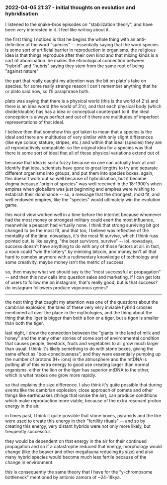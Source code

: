 ### 2022-04-05 21:37 - initial thoughts on evolution and hybridisation

I listened to the snake-bros episodes on "stabilization theory", and have been very interested in it. I feel like writing about it.

the first thing I noticed is that he begins the whole thing with an anti-definition of the word "species" -- essentially saying that the word species is some sort of artificial barrier in reproduction in organisms. the religious idea is that things reproduce after their own kind and that mixing kinds is a sort of abomination. he makes the etimological connection between "hybrid" and "hubris" saying they stem from the same root of being "against nature"

the part that really caught my attention was the bit on plato's take on species. for some really strange reason I can't remember anything that he or plato said now, so I'll paraphrase both.

plato was saying that there is a physical world (this is the world of 2's) and there is an idea world (the world of 3's), and that each physical body (which divide/double) has has a idea or conceptual counterpart to it. the ideal conception is always perfect and out of it there are multitudes of imperfect representations of that ideal.

I believe then that somehow this got taken to mean that a species is the ideal and there are multitudes of very similar with only slight differences (like eye colour, stature, stripes, etc.) and within that ideal (species) they are all reproductively compatible. so the original idea for a species was that there is some sort of ideal that all of these physical variations extend out of.

because that idea is sorta fuzzy because no one can actually look at and identify that idea, scientists have gone to great lengths to try and separate different organisms into groups, and put them into species boxes. again, this doesn't work out so well because of hybridisation, but it became dogma because "origin of species" was well received in the 18-1900's when empires when globalism was just beginning and empires were wishing to establish their dominance -- so, a message that the strongest, most fit, and well endowed empires, like the "species" would ultimately win the evolution game.

this world view worked well in a time before the internet because whomever had the most money or strongest military could exert the most influence, meanwhile a peasant had virtually none. I think that strong surviving bit got changed to be the most fit, and that too, I believe was reflective of the mentality of the time. nowadays, it's the most fit survive, which I think russ pointed out, is like saying, "the best survivors, survive" -- lol. nowadays, success doesn't have anything to do with any of those factors at all. in fact, a noob could "win the lottery" by minining bitcoin, and money isn't all that hard to comeby anymore with a rudimentary knowledge of technology and some creativity. maybe money isn't the metric of success.

so, then maybe what we should say is the "most successful at propagation" -- and then this now calls into question sales and marketing. if I can get lots of users to follow me on instagram, that's really good, but is that success? do instagram followers produce vigourous genes?

---

the next thing that caught my attention was one of the questions about the cambrian explosion, the tales of these very very inviable hybrid crosses mentioned all over the place in the mythologies, and the thing about the thing that the liger is bigger than both a lion or a tiger, but a tigon is smaller than both the tiger.

last night, I drew the connection between the "giants in the land of milk and honey" and the many other stories of some sort of environmental condition that causes people, livestock, fruits and vegetables to all grow much larger than usual. I think it's likely something to do with stone boxes, giving the same effect as "box-consciousness", and they were essentially pumping up the number of protons (H+ ions) in the atmosphere and the mtDNA is putting all of this extra energy to good use creating larger than normal organisms. either the lion or the tiger has superior mtDNA to the other, which is what makes one grow more rapidly.

so that explains the size difference. I also think it's quite possible that during events like the cambrian explosion, close approach of comets and other things like earthquakes (things that ionise the air), can produce conditions which make reproduction more viable, because of the extra resonant proton energy in the air.

in times past, I think it quite possible that stone boxes, pyramids and the like were used to create this energy in their "fertility rituals" -- and so by creating this energy, very distant hybrids were not only more likely, but frequently successful.

they would be dependent on that energy in the air for their continued propagation and so if a catastrophe reduced that energy, morphology would change (like the beaver and other megafauna reducing its size) and also many hybrid species would become much less fertile because of the change in environment.

this is consequently the same theory that I have for the "y-chromosome bottleneck" mentioned by antonio zamora of ~24-18kya.

